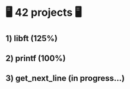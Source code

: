 # :desktop_computer: 42 projects :desktop_computer:
  
## 1) libft (125%)
## 2) printf (100%)
## 3) get_next_line (in progress...)
